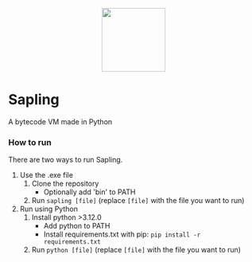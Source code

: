 <p align="center">
    <img src="icon.ico" width="128">
</p>

# Sapling
 A bytecode VM made in Python


### How to run
There are two ways to run Sapling.

1. Use the .exe file
    1. Clone the repository
        - Optionally add 'bin' to PATH
    2. Run `sapling [file]` (replace `[file]` with the file you want to run)
2. Run using Python
    1. Install python >3.12.0
        - Add python to PATH
        - Install requirements.txt with pip: `pip install -r requirements.txt`
    2. Run `python [file]` (replace `[file]` with the file you want to run)
